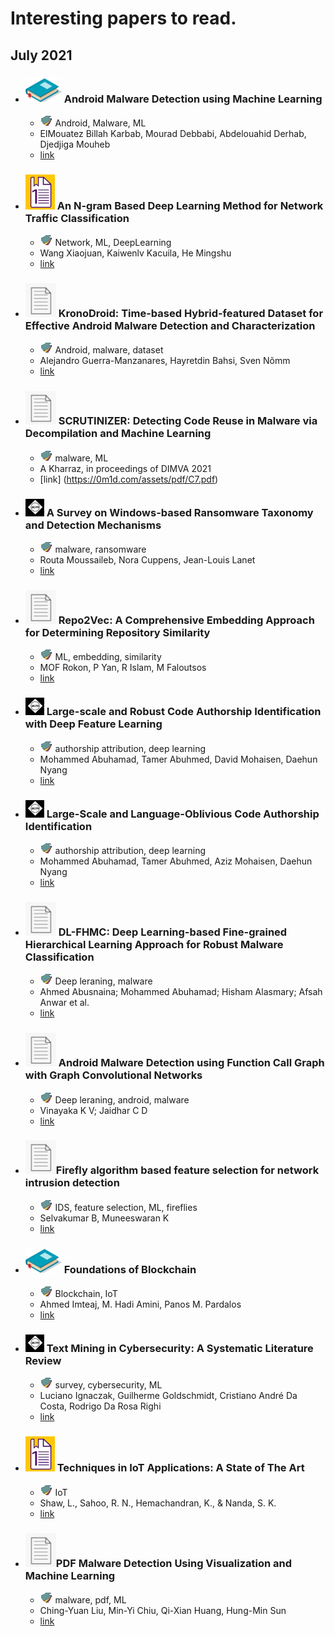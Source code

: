 # Interesting papers to read.

## July 2021


- ### ![Book](imgs/book.png) Android Malware Detection using Machine Learning
	- ![Tags](imgs/tags.png) Android, Malware, ML
	- ElMouatez Billah Karbab, Mourad Debbabi, Abdelouahid Derhab, Djedjiga Mouheb
	- [link](https://link.springer.com/book/10.1007/978-3-030-74664-3)

- ### ![Chapter](imgs/chapter.png) An N-gram Based Deep Learning Method for Network Traffic Classification
	- ![Tags](imgs/tags.png) Network, ML, DeepLearning
	- Wang Xiaojuan, Kaiwenlv Kacuila, He Mingshu
	- [link](https://link.springer.com/chapter/10.1007/978-3-030-78612-0_24)

- ### ![Paper](imgs/paper.png) KronoDroid: Time-based Hybrid-featured Dataset for Effective Android Malware Detection and Characterization
	- ![Tags](imgs/tags.png) Android, malware, dataset
	- Alejandro Guerra-Manzanares, Hayretdin Bahsi, Sven Nõmm
	- [link](https://www.sciencedirect.com/science/article/pii/S0167404821002236)

- ### ![Paper](imgs/paper.png) SCRUTINIZER: Detecting Code Reuse in Malware via Decompilation and Machine Learning
	- ![Tags](imgs/tags.png) malware, ML
	- A Kharraz, in proceedings of DIMVA 2021
	- [link] (https://0m1d.com/assets/pdf/C7.pdf)

- ### ![ACM](imgs/acm.png) A Survey on Windows-based Ransomware Taxonomy and Detection Mechanisms
	- ![Tags](imgs/tags.png) malware, ransomware
	-  Routa Moussaileb, Nora Cuppens, Jean-Louis Lanet
	- [link](https://dl.acm.org/doi/abs/10.1145/3453153)

- ### ![Paper](imgs/paper.png) Repo2Vec: A Comprehensive Embedding Approach for Determining Repository Similarity
	- ![Tags](imgs/tags.png) ML, embedding, similarity
	- MOF Rokon, P Yan, R Islam, M Faloutsos
	- [link](https://arxiv.org/pdf/2107.05112.pdf)

- ### ![ACM](imgs/acm.png) Large-scale and Robust Code Authorship Identification with Deep Feature Learning
	- ![Tags](imgs/tags.png) authorship attribution, deep learning
	- Mohammed Abuhamad, Tamer Abuhmed, David Mohaisen, Daehun Nyang 
	- [link](https://dl.acm.org/doi/abs/10.1145/3461666)

- ### ![ACM](imgs/acm.png) Large-Scale and Language-Oblivious Code Authorship Identification
	- ![Tags](imgs/tags.png) authorship attribution, deep learning
	- Mohammed Abuhamad, Tamer Abuhmed, Aziz Mohaisen, Daehun Nyang 
	- [link](https://dl.acm.org/doi/10.1145/3243734.3243738)

- ### ![Paper](imgs/paper.png) DL-FHMC: Deep Learning-based Fine-grained Hierarchical Learning Approach for Robust Malware Classification
	- ![Tags](imgs/tags.png) Deep leraning, malware
	- Ahmed Abusnaina; Mohammed Abuhamad; Hisham Alasmary; Afsah Anwar et al.
	- [link](https://ieeexplore.ieee.org/abstract/document/9484718)

- ### ![Paper](imgs/paper.png) Android Malware Detection using Function Call Graph with Graph Convolutional Networks
	- ![Tags](imgs/tags.png) Deep leraning, android, malware
	- Vinayaka K V; Jaidhar C D
	- [link](https://ieeexplore.ieee.org/abstract/document/9478141)

- ### ![Paper](imgs/paper.png)Firefly algorithm based feature selection for network intrusion detection
	- ![Tags](imgs/tags.png) IDS, feature selection, ML, fireflies
	- Selvakumar B, Muneeswaran K
	- [link](https://www.sciencedirect.com/science/article/pii/S0167404818303936)

- ### ![Book](imgs/book.png) Foundations of Blockchain
	- ![Tags](imgs/tags.png) Blockchain, IoT
	- Ahmed Imteaj, M. Hadi Amini, Panos M. Pardalos
	- [link](https://link.springer.com/book/10.1007/978-3-030-75025-1)

- ### ![ACM](imgs/acm.png) Text Mining in Cybersecurity: A Systematic Literature Review
	- ![Tags](imgs/tags.png) survey, cybersecurity, ML
	- Luciano Ignaczak, Guilherme Goldschmidt, Cristiano André Da Costa, Rodrigo Da Rosa Righi 
	- [link](https://dl.acm.org/doi/abs/10.1145/3462477)
	
- ### ![Chapter](imgs/chapter.png) Techniques in IoT Applications: A State of The Art
	- ![Tags](imgs/tags.png) IoT
	- Shaw, L., Sahoo, R. N., Hemachandran, K., & Nanda, S. K.
	- [link](https://www.routledge.com/IoT-Applications-Security-Threats-and-Countermeasures/Nayak-Ray-Ravichandran/p/book/9781003124252)	
	
- ### ![Paper](imgs/paper.png)PDF Malware Detection Using Visualization and Machine Learning
	- ![Tags](imgs/tags.png) malware, pdf, ML
	- Ching-Yuan Liu, Min-Yi Chiu, Qi-Xian Huang, Hung-Min Sun
	- [link](https://link.springer.com/chapter/10.1007/978-3-030-81242-3_12)

